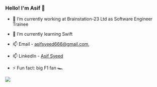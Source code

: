 ### Hello! I'm Asif 👋

- 🔭 I’m currently working at Brainstation-23 Ltd as Software Engineer Trainee
- 🌱 I’m currently learning Swift
- 📫 Email - asifsyeed666@gmail.com, 
- 📫 LinkedIn - [Asif Syeed](https://www.linkedin.com/in/asif-syeed-546761195/)

- ⚡ Fun fact: big F1 fan 🏎️

<img src = "https://github-readme-stats.vercel.app/api?username=asifsyeed&&show_icons=true&title_color=ffffff&icon_color=bb2acf&text_color=daf7dc&bg_color=151515">

